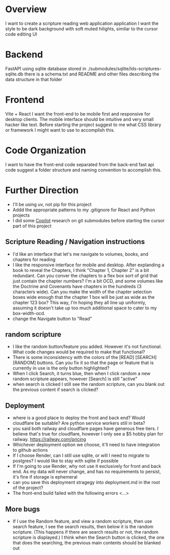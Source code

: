 # Overview 
I want to create a scripture reading web application application
I want the style to be dark background with soft muted hilights, similar to the cursor code editing UI

# Backend
FastAPI using sqlite database stored in ./submodules/sqlite/lds-scriptures-sqlite.db there is a schema.txt and README  and other files describing the data structure in that folder


# Frontend
Vite + React 
I want the front-end to be mobile first and responsive for desktop clients.
The mobile interface should be intuitive and very small hacker like text.
Before starting the project suggest to me what CSS library or framework I might want to use to accomplish this.

# Code Organization
I want to have the front-end code separated from the back-end fast api code
suggest a folder structure and naming convention to accomplish this.

# Further Direction
- I'll be using uv, not pip for this project
- Addd the appropriate patterns to my .gitignore for React and Python projects
- I did some [Copilot](https://copilot.microsoft.com/shares/pages/znF1zmBzX5tBsby1ULrip) research on git submodules before starting the cursor part of this project
## Scripture Reading / Navigation instructions
- I'd like an interface that let's me navigate to volumes, books, and chapters for reading
- I like the responsive interface for mobile and desktop. After explanding a book to reveal the Chapters, I think "Chapter 1, Chapter 2" is a bit redundant. Can you conver the chapters to a flex box sort of grid that just contain the chapter numbers? I'm a bit OCD, and some volumes like the Doctrine and Covenants have chapters in the hundreds (3 characters wide). Can you make the width of the chapter selection boxes wide enough that the chapter 1 box will be just as wide as the chapter 123 box? This way, I'm hoping they all line up uniformly, assuming it doesn't take up too much additional space to cater to my box-width-ocd.
- change the Navigate button to "Read"
## random scripture
- I like the random button/feature you added. However it's not functional. What code changes would be required to make that functional?
- There is some inconsistency with the colors of the [READ] [SEARCH] [RANDOM] buttons. Can you fix it so that the page or feature that is currently in use is the only button highlighted?
- When I click Search, it turns blue, then when I click random a new random scripture appears, however [Search] is still "active"
- when search is clicked I still see the random scripture, can you blank out the previous content if search is clicked?

## Deployment
- where is a good place to deploy the front and back end? Would cloudflare be suitable? Are python service workers still in beta?
- you said both railway and cloudflare pages have generous free tiers. I believe that's true for cloudflare, however I only see a $5 hobby plan for railway. https://railway.com/pricing
- Whichever deployment option we choose, it'll need to have integration to github actions
- If I choose Render, can I still use sqlite, or will I need to migrate to postgres? I would like to stay with sqlite if possible
- If I'm going to use Render, why not use it exclusively for front and back end. As my data will never change, and has no requirements to persist, it's fine if storage is ephemeral
- can you save this deployment stragegy into deployment.md in the root of the project?
- The front-end build failed with the following errors <...>

## More bugs
- If I use the Random feature, and view a random scripture, then use search feature, I see the search results, then below it is the random scripture. (This happens if there are search results or not, the random scripture is displayed.) I think when the Search button is clicked, the one that does the searching, the previous main contents should be blanked out